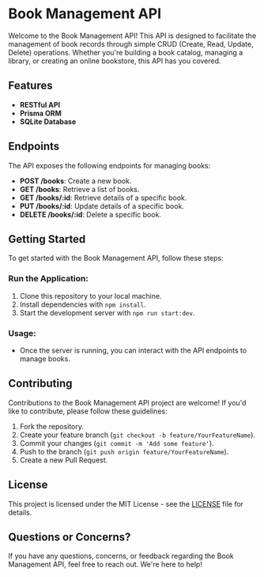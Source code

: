 # Book Management API

Welcome to the Book Management API! This API is designed to facilitate the management of book records through simple CRUD (Create, Read, Update, Delete) operations. Whether you're building a book catalog, managing a library, or creating an online bookstore, this API has you covered.

## Features
- **RESTful API**
- **Prisma ORM**
- **SQLite Database**

## Endpoints
The API exposes the following endpoints for managing books:
- **POST /books**: Create a new book.
- **GET /books**: Retrieve a list of books.
- **GET /books/:id**: Retrieve details of a specific book.
- **PUT /books/:id**: Update details of a specific book.
- **DELETE /books/:id**: Delete a specific book.

## Getting Started
To get started with the Book Management API, follow these steps:


### Run the Application:
1. Clone this repository to your local machine.
2. Install dependencies with `npm install`.
3. Start the development server with `npm run start:dev`.

### Usage:
- Once the server is running, you can interact with the API endpoints to manage books.

## Contributing
Contributions to the Book Management API project are welcome! If you'd like to contribute, please follow these guidelines:
1. Fork the repository.
2. Create your feature branch (`git checkout -b feature/YourFeatureName`).
3. Commit your changes (`git commit -m 'Add some feature'`).
4. Push to the branch (`git push origin feature/YourFeatureName`).
5. Create a new Pull Request.

## License
This project is licensed under the MIT License - see the [LICENSE](LICENSE) file for details.

## Questions or Concerns?
If you have any questions, concerns, or feedback regarding the Book Management API, feel free to reach out. We're here to help!
